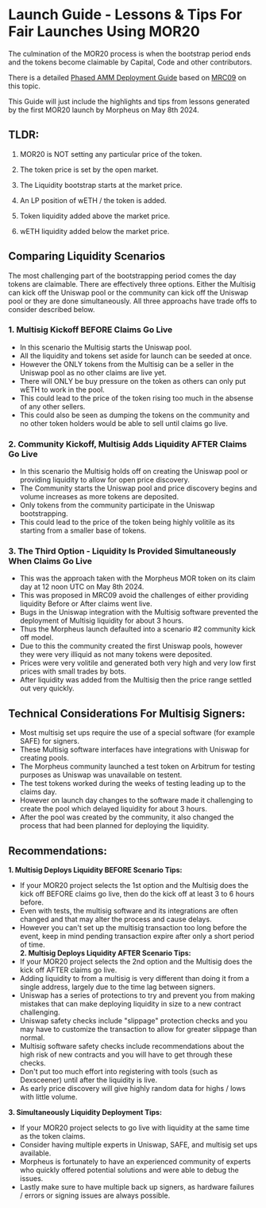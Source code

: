 # Launch Guide - Lessons & Tips For Fair Launches Using MOR20

The culmination of the MOR20 process is when the bootstrap period ends and the tokens become claimable by Capital, Code and other contributors.

There is a detailed [Phased AMM Deployment Guide](https://github.com/MorpheusAIs/Docs/blob/main/!KEYDOCS%20README%20FIRST!/Capital%20Providers%2C%20MOR20%2C%20TCM/Phased%20AMM%20Deployment%20and%20Fair%20Price%20Discovery.md) based on [MRC09](https://github.com/MorpheusAIs/MRC/blob/main/IMPLEMENTED/MRC09.md) on this topic.

This Guide will just include the highlights and tips from lessons generated by the first MOR20 launch by Morpheus on May 8th 2024.

## TLDR:
1. MOR20 is NOT setting any particular price of the token.
   
2. The token price is set by the open market.
   
3. The Liquidity bootstrap starts at the market price.
  
4. An LP position of wETH / the token is added.
  
5. Token liquidity added above the market price.
    
6. wETH liquidity added below the market price.

## Comparing Liquidity Scenarios
The most challenging part of the bootstrapping period comes the day tokens are claimable. There are effectively three options. 
Either the Multisig can kick off the Uniswap pool or the community can kick off the Uniswap pool or they are done simultaneously. 
All three approachs have trade offs to consider described below.

### 1. Multisig Kickoff BEFORE Claims Go Live
- In this scenario the Multisig starts the Uniswap pool. 
- All the liquidity and tokens set aside for launch can be seeded at once.
- However the ONLY tokens from the Multisig can be a seller in the Uniswap pool as no other claims are live yet.
- There will ONLY be buy pressure on the token as others can only put wETH to work in the pool. 
- This could lead to the price of the token rising too much in the absense of any other sellers.
- This could also be seen as dumping the tokens on the community and no other token holders would be able to sell until claims go live. 

### 2. Community Kickoff, Multisig Adds Liquidity AFTER Claims Go Live
- In this scenario the Multisig holds off on creating the Uniswap pool or providing liquidity to allow for open price discovery.
- The Community starts the Uniswap pool and price discovery begins and volume increases as more tokens are deposited.
- Only tokens from the community participate in the Uniswap bootstrapping.
- This could lead to the price of the token being highly volitile as its starting from a smaller base of tokens.

### 3. The Third Option - Liquidity Is Provided Simultaneously When Claims Go Live
- This was the approach taken with the Morpheus MOR token on its claim day at 12 noon UTC on May 8th 2024.
- This was proposed in MRC09 avoid the challenges of either providing liquidity Before or After claims went live.
- Bugs in the Uniswap integration with the Multisig software prevented the deployment of Multisig liquidity for about 3 hours.
- Thus the Morpheus launch defaulted into a scenario #2 community kick off model. 
- Due to this the community created the first Uniswap pools, however they were very illiquid as not many tokens were deposited.
- Prices were very volitile and generated both very high and very low first prices with small trades by bots.
- After liquidity was added from the Multisig then the price range settled out very quickly.

## Technical Considerations For Multisig Signers: 
- Most multisig set ups require the use of a special software (for example SAFE) for signers.
- These Multisig software interfaces have integrations with Uniswap for creating pools.
- The Morpheus community launched a test token on Arbitrum for testing purposes as Uniswap was unavailable on testent.
- The test tokens worked during the weeks of testing leading up to the claims day.
- However on launch day changes to the software made it challenging to create the pool which delayed liquidity for about 3 hours.
- After the pool was created by the community, it also changed the process that had been planned for deploying the liquidity.

## Recommendations:

**1. Multisig Deploys Liquidity BEFORE Scenario Tips:**
- If your MOR20 project selects the 1st option and the Multisig does the kick off BEFORE claims go live, then do the kick off at least 3 to 6 hours before.
- Even with tests, the multisig software and its integrations are often changed and that may alter the process and cause delays.
- However you can't set up the multisig transaction too long before the event, keep in mind pending transaction expire after only a short period of time.  
**2. Multisig Deploys Liquidity AFTER Scenario Tips:**
- If your MOR20 project selects the 2nd option and the Multisig does the kick off AFTER claims go live.
- Adding liquidity to from a multisig is very different than doing it from a single address, largely due to the time lag between signers.
- Uniswap has a series of protections to try and prevent you from making mistakes that can make deploying liquidity in size to a new contract challenging.
- Uniswap safety checks include "slippage" protection checks and you may have to customize the transaction to allow for greater slippage than normal.
- Multisig software safety checks include recommendations about the high risk of new contracts and you will have to get through these checks. 
- Don't put too much effort into registering with tools (such as Dexsceener) until after the liquidity is live.
- As early price discovery will give highly random data for highs / lows with little volume.

**3. Simultaneously Liquidity Deployment Tips:**
- If your MOR20 project selects to go live with liquidity at the same time as the token claims.
- Consider having multiple experts in Uniswap, SAFE, and multisig set ups available.
- Morpheus is fortunately to have an experienced community of experts who quickly offered potential solutions and were able to debug the issues.
- Lastly make sure to have multiple back up signers, as hardware failures / errors or signing issues are always possible.
